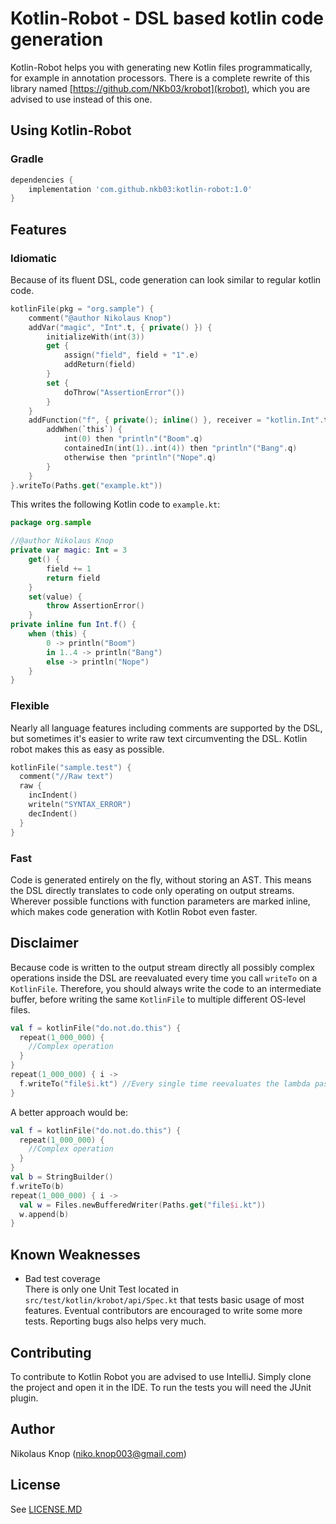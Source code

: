 # Kotlin-Robot - DSL based kotlin code generation
Kotlin-Robot helps you with generating new Kotlin files programmatically, for example in annotation processors.
There is a complete rewrite of this library named [https://github.com/NKb03/krobot](krobot), 
which you are advised to use instead of this one.

## Using Kotlin-Robot
### Gradle
```groovy
dependencies {
    implementation 'com.github.nkb03:kotlin-robot:1.0'
}
```
## Features
### Idiomatic
Because of its fluent DSL, code generation can look similar to regular kotlin code. 
```kotlin
kotlinFile(pkg = "org.sample") {
    comment("@author Nikolaus Knop")
    addVar("magic", "Int".t, { private() }) {
        initializeWith(int(3))
        get {
            assign("field", field + "1".e)
            addReturn(field)
        }
        set {
            doThrow("AssertionError"())
        }
    }
    addFunction("f", { private(); inline() }, receiver = "kotlin.Int".t) {
        addWhen(`this`) {
            int(0) then "println"("Boom".q)
            containedIn(int(1)..int(4)) then "println"("Bang".q)
            otherwise then "println"("Nope".q)
        }
    }
}.writeTo(Paths.get("example.kt"))
```
This writes the following Kotlin code to `example.kt`:

```kotlin
package org.sample

//@author Nikolaus Knop
private var magic: Int = 3
    get() {
        field += 1
        return field
    }
    set(value) {
        throw AssertionError()
    }
private inline fun Int.f() {
    when (this) {
        0 -> println("Boom")
        in 1..4 -> println("Bang")
        else -> println("Nope")
    }
}
```

### Flexible
Nearly all language features including comments are supported by the DSL, 
but sometimes it's easier to write raw text circumventing the DSL. Kotlin robot makes this as easy as possible.

```kotlin
kotlinFile("sample.test") {
  comment("//Raw text")
  raw {
    incIndent()
    writeln("SYNTAX_ERROR")
    decIndent()
  }
}
```
### Fast
Code is generated entirely on the fly, without storing an AST. This means the DSL directly translates to code
only operating on output streams. Wherever possible functions with function parameters are marked inline, which makes code generation
with Kotlin Robot even faster. 
## Disclaimer
Because code is written to the output stream directly all possibly complex operations inside the DSL are reevaluated every time you call
`writeTo` on a `KotlinFile`. Therefore, you should always write the code to an intermediate buffer, before writing the same `KotlinFile`
to multiple different OS-level files.
```kotlin
val f = kotlinFile("do.not.do.this") {
  repeat(1_000_000) {
    //Complex operation
  }
}
repeat(1_000_000) { i -> 
  f.writeTo("file$i.kt") //Every single time reevaluates the lambda passed to kotlinFile
}
```
A better approach would be:
```kotlin
val f = kotlinFile("do.not.do.this") {
  repeat(1_000_000) {
    //Complex operation
  }
}
val b = StringBuilder()
f.writeTo(b)
repeat(1_000_000) { i -> 
  val w = Files.newBufferedWriter(Paths.get("file$i.kt"))
  w.append(b)
}
```
## Known Weaknesses
- Bad test coverage  
  There is only one Unit Test located in `src/test/kotlin/krobot/api/Spec.kt` that tests basic usage of most features.
  Eventual contributors are encouraged to write some more tests.
  Reporting bugs also helps very much.


## Contributing
To contribute to Kotlin Robot you are advised to use IntelliJ.
Simply clone the project and open it in the IDE. To run the tests you will need the JUnit plugin.

## Author
Nikolaus Knop (niko.knop003@gmail.com)

## License
See [LICENSE.MD](LICENSE.md)
